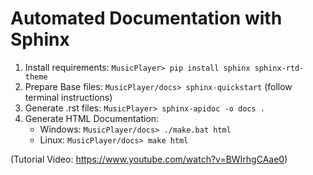 # Automated Documentation with Sphinx

1. Install requirements: `MusicPlayer> pip install sphinx sphinx-rtd-theme`
2. Prepare Base files: `MusicPlayer/docs> sphinx-quickstart` (follow terminal instructions)
3. Generate .rst files: `MusicPlayer> sphinx-apidoc -o docs .`
4. Generate HTML Documentation: 
   - Windows: `MusicPlayer/docs> ./make.bat html`
   - Linux: `MusicPlayer/docs> make html`

(Tutorial Video: https://www.youtube.com/watch?v=BWIrhgCAae0)